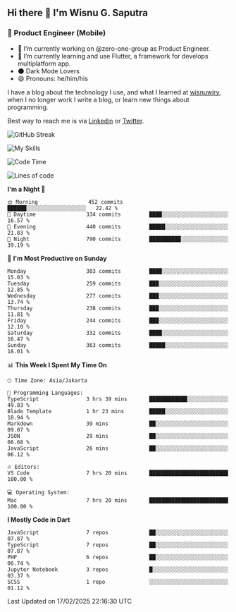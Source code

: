 ## Hi there 👋 I'm Wisnu G. Saputra

### :mobile_phone_off: Product Engineer (Mobile)

- 🔭 I’m currently working on @zero-one-group as Product Engineer.
- 🌱 I’m currently learning and use Flutter, a framework for develops multiplatform app.
- 🌑 Dark Mode Lovers
- 😄 Pronouns: he/him/his

I have a blog about the technology I use, and what I learned at [wisnuwiry](https://wisnuwiry.space/), when I no longer work I write a blog, or learn new things about programming.

Best way to reach me is via [Linkedin](https://www.linkedin.com/in/wisnu-saputra/) or [Twitter](https://twitter.com/wisnuwiry).

![GitHub Streak](https://streak-stats.demolab.com?user=wisnuwiry&theme=dark&hide_border=true)

![My Skills](https://skillicons.dev/icons?i=dart,flutter,kotlin,swift,go,js,css,neovim,git,linux&perline=5)

<!--START_SECTION:waka-->
![Code Time](http://img.shields.io/badge/Code%20Time-1%2C708%20hrs%2055%20mins-blue)

![Lines of code](https://img.shields.io/badge/From%20Hello%20World%20I%27ve%20Written-3.9%20million%20lines%20of%20code-blue)

**I'm a Night 🦉** 

```text
🌞 Morning                452 commits         ██████░░░░░░░░░░░░░░░░░░░   22.42 % 
🌆 Daytime                334 commits         ████░░░░░░░░░░░░░░░░░░░░░   16.57 % 
🌃 Evening                440 commits         █████░░░░░░░░░░░░░░░░░░░░   21.83 % 
🌙 Night                  790 commits         ██████████░░░░░░░░░░░░░░░   39.19 % 
```
📅 **I'm Most Productive on Sunday** 

```text
Monday                   303 commits         ████░░░░░░░░░░░░░░░░░░░░░   15.03 % 
Tuesday                  259 commits         ███░░░░░░░░░░░░░░░░░░░░░░   12.85 % 
Wednesday                277 commits         ███░░░░░░░░░░░░░░░░░░░░░░   13.74 % 
Thursday                 238 commits         ███░░░░░░░░░░░░░░░░░░░░░░   11.81 % 
Friday                   244 commits         ███░░░░░░░░░░░░░░░░░░░░░░   12.10 % 
Saturday                 332 commits         ████░░░░░░░░░░░░░░░░░░░░░   16.47 % 
Sunday                   363 commits         █████░░░░░░░░░░░░░░░░░░░░   18.01 % 
```


📊 **This Week I Spent My Time On** 

```text
🕑︎ Time Zone: Asia/Jakarta

💬 Programming Languages: 
TypeScript               3 hrs 39 mins       ████████████░░░░░░░░░░░░░   49.83 % 
Blade Template           1 hr 23 mins        █████░░░░░░░░░░░░░░░░░░░░   18.94 % 
Markdown                 39 mins             ██░░░░░░░░░░░░░░░░░░░░░░░   09.07 % 
JSON                     29 mins             ██░░░░░░░░░░░░░░░░░░░░░░░   06.68 % 
JavaScript               26 mins             ██░░░░░░░░░░░░░░░░░░░░░░░   06.12 % 

🔥 Editors: 
VS Code                  7 hrs 20 mins       █████████████████████████   100.00 % 

💻 Operating System: 
Mac                      7 hrs 20 mins       █████████████████████████   100.00 % 
```

**I Mostly Code in Dart** 

```text
JavaScript               7 repos             ██░░░░░░░░░░░░░░░░░░░░░░░   07.87 % 
TypeScript               7 repos             ██░░░░░░░░░░░░░░░░░░░░░░░   07.87 % 
PHP                      6 repos             ██░░░░░░░░░░░░░░░░░░░░░░░   06.74 % 
Jupyter Notebook         3 repos             █░░░░░░░░░░░░░░░░░░░░░░░░   03.37 % 
SCSS                     1 repo              ░░░░░░░░░░░░░░░░░░░░░░░░░   01.12 % 
```




 Last Updated on 17/02/2025 22:16:30 UTC
<!--END_SECTION:waka-->
